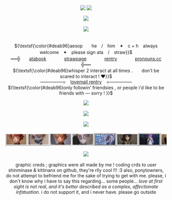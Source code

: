 <p align="center"> 
    <img src="https://file.garden/ZrgE6xyrrgxh47YJ/IMG_3683.png"/>
  <img src="https://komarev.com/ghpvc/?username=aesvic&color=a7485a&style=flat&label=lovelies+!"/>
<p align="center">
<img src="https://file.garden/ZrgE6xyrrgxh47YJ/IMG_3682.png"/>
</p>

<p align="center">
<img src="https://readme-typing-svg.demolab.com?font=Crimson+Text&duration=2000&pause=1000&color=C76F76&center=true&width=435&lines=Holding+hands+%2C+say+I+can%E2%80%99t+.;You%E2%80%99re+telling+me+%2C+%E2%80%9C+yes+%2C+I+can+!+%E2%80%9C;%E2%80%9C+Yes+%2C+I+can+%3F+%E2%80%9C;%E2%80%9C+Yes+%2C+I+can+!+%E2%80%9C;I+wasted+like+half+of+my+summer+%E2%80%94;%E2%80%94+tryna+hold+on+your+hand+.;You%E2%80%99re+the+leech+%2C+I%E2%80%99m+the+man+%2C;I+guess+you+don%E2%80%99t+understand+."/>
</p>

<p align="center">
   <br> ${\textsf{\color{#deab96}aesop　　he　/　him　✦　c + h　always welcome　✦　please sign ata　/　straw}}$ 
 <br>
  ══╬　　<a href="https://medkit.atabook.org">atabook</a>　　　　<a href="https://aesvic.straw.page">strawpage</a>　　　　<a href="https://rentry.co/six-eared-macaque">rentry</a>　　　　<a href="https://pronouns.cc/@sixearedmacaque">pronouns.cc</a>　　╬══
     <br> ${\textsf{\color{#deab96}whisper 2 interact at all times .　　don't be scared to interact ! ♥}}$ 
 <br>
   —————⟣⠀ <a href="https://rentry.co/sun-wukong">lovemail rentry</a> ⠀⟢—————
         <br> ${\textsf{\color{#deab96}only followin' friendsies , or people i'd like to be friends with — sorry ! }}$ 
 <br>
  </p>

<p align="center">
<img src="https://file.garden/ZrgE6xyrrgxh47YJ/IMG_3684.png"/>
</p>


<p align="center">
<img src="https://file.garden/ZrgE6xyrrgxh47YJ/IMG_3685.png"/>
</p>
<p align="center">
  <img src=https://spotify-github-profile.kittinanx.com/api/view?uid=h63e9eve7j8iinoi3disbnwky&cover_image=true&theme=novatorem&show_offline=false&background_color=725b73&interchange=false&bar_color=f9eed9&bar_color_cover=true)](https://spotify-github-profile.kittinanx.com/api/view?uid=h63e9eve7j8iinoi3disbnwky&redirect=true)>
<a href="https://github.com/shinminase/marquee/">
  <img src="images/svg/marquee.svg"></img>
</a>
  
<p align="center">
<img src="https://file.garden/ZrgE6xyrrgxh47YJ/IMG_3685.png"/>
</p>

<p align="center">
graphic creds ; graphics were all made by me ! coding crds to user shinminase & kittinanx on github, they're rlly cool !!! :3  also, ponytowners, do not attempt to befriend me for the sake of trying to get with me.  please, i don't know why i have to say this regarding... some people...  <i> love at first sight is not real, and it's better described as a complex, affectionate infatuation. </i>  i do not support it, and i never have.  please go outside
</p>
